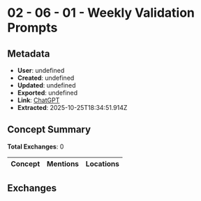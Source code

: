# **02 - 06 - 01 - Weekly Validation Prompts**

## Metadata

- **User**: undefined
- **Created**: undefined
- **Updated**: undefined
- **Exported**: undefined
- **Link**: [ChatGPT](undefined)
- **Extracted**: 2025-10-25T18:34:51.914Z

## Concept Summary

**Total Exchanges**: 0

| Concept | Mentions | Locations |
|---------|----------|----------|

## Exchanges

